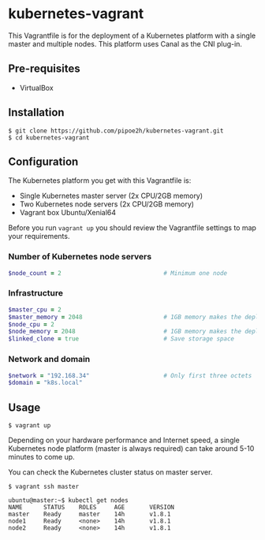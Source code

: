 # kubernetes-vagrant
This Vagrantfile is for the deployment of a Kubernetes platform with a single master and multiple nodes. This platform uses Canal as the CNI plug-in.

Pre-requisites
--------------
* VirtualBox

Installation
------------

    $ git clone https://github.com/pipoe2h/kubernetes-vagrant.git
    $ cd kubernetes-vagrant

Configuration
-------------
The Kubernetes platform you get with this Vagrantfile is:
  * Single Kubernetes master server (2x CPU/2GB memory)
  * Two Kubernetes node servers (2x CPU/2GB memory)
  * Vagrant box Ubuntu/Xenial64
  
Before you run `vagrant up` you should review the Vagrantfile settings to map your requirements.

### Number of Kubernetes node servers
```ruby
$node_count = 2                             # Minimum one node
```

### Infrastructure
```ruby
$master_cpu = 2
$master_memory = 2048                       # 1GB memory makes the deployment fail    
$node_cpu = 2           
$node_memory = 2048                         # 1GB memory makes the deployment fail
$linked_clone = true                        # Save storage space
```

### Network and domain
```ruby
$network = "192.168.34"                     # Only first three octets
$domain = "k8s.local"
```

Usage
-----

    $ vagrant up
    
Depending on your hardware performance and Internet speed, a single Kubernetes node platform (master is always required) can take around 5-10 minutes to come up.

You can check the Kubernetes cluster status on master server.

    $ vagrant ssh master

    ubuntu@master:~$ kubectl get nodes
    NAME      STATUS    ROLES     AGE       VERSION
    master    Ready     master    14h       v1.8.1
    node1     Ready     <none>    14h       v1.8.1
    node2     Ready     <none>    14h       v1.8.1

